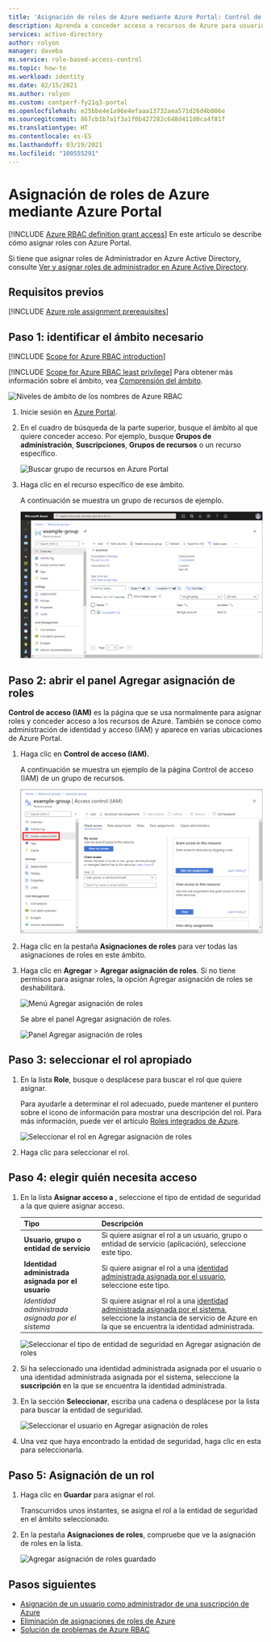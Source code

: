 ```yaml
---
title: 'Asignación de roles de Azure mediante Azure Portal: Control de acceso basado en roles de Azure'
description: Aprenda a conceder acceso a recursos de Azure para usuarios, grupos, entidades de servicio e identidades administradas mediante Azure Portal y el control de acceso basado en roles de Azure (RBAC de Azure).
services: active-directory
author: rolyon
manager: daveba
ms.service: role-based-access-control
ms.topic: how-to
ms.workload: identity
ms.date: 02/15/2021
ms.author: rolyon
ms.custom: contperf-fy21q3-portal
ms.openlocfilehash: e25bbe4e1a96e4efaaa13732aea571d26d4b006e
ms.sourcegitcommit: 867cb1b7a1f3a1f0b427282c648d411d0ca4f81f
ms.translationtype: HT
ms.contentlocale: es-ES
ms.lasthandoff: 03/19/2021
ms.locfileid: "100555291"
---
```

# <a name="assign-azure-roles-using-the-azure-portal"></a>Asignación de roles de Azure mediante Azure Portal

[!INCLUDE [Azure RBAC definition grant access](../../includes/role-based-access-control/definition-grant.md)] En este artículo se describe cómo asignar roles con Azure Portal.

Si tiene que asignar roles de Administrador en Azure Active Directory, consulte [Ver y asignar roles de administrador en Azure Active Directory](../active-directory/roles/manage-roles-portal.md).

## <a name="prerequisites"></a>Requisitos previos

[!INCLUDE [Azure role assignment prerequisites](../../includes/role-based-access-control/prerequisites-role-assignments.md)]

## <a name="step-1-identify-the-needed-scope"></a>Paso 1: identificar el ámbito necesario

[!INCLUDE [Scope for Azure RBAC introduction](../../includes/role-based-access-control/scope-intro.md)]

[!INCLUDE [Scope for Azure RBAC least privilege](../../includes/role-based-access-control/scope-least.md)] Para obtener más información sobre el ámbito, vea [Comprensión del ámbito](scope-overview.md).

![Niveles de ámbito de los nombres de Azure RBAC](../../includes/role-based-access-control/media/scope-levels.png)

1. Inicie sesión en [Azure Portal](https://portal.azure.com).

1. En el cuadro de búsqueda de la parte superior, busque el ámbito al que quiere conceder acceso. Por ejemplo, busque **Grupos de administración**, **Suscripciones**, **Grupos de recursos** o un recurso específico.

    ![Buscar grupo de recursos en Azure Portal](./media/shared/rg-portal-search.png)

1. Haga clic en el recurso específico de ese ámbito.

    A continuación se muestra un grupo de recursos de ejemplo.

    ![Información general del grupo de recursos](./media/shared/rg-overview.png)

## <a name="step-2-open-the-add-role-assignment-pane"></a>Paso 2: abrir el panel Agregar asignación de roles

**Control de acceso (IAM)** es la página que se usa normalmente para asignar roles y conceder acceso a los recursos de Azure. También se conoce como administración de identidad y acceso (IAM) y aparece en varias ubicaciones de Azure Portal.

1. Haga clic en **Control de acceso (IAM).**

    A continuación se muestra un ejemplo de la página Control de acceso (IAM) de un grupo de recursos.

    ![Página Control de acceso (IAM) para un grupo de recursos](./media/shared/rg-access-control.png)

1. Haga clic en la pestaña **Asignaciones de roles** para ver todas las asignaciones de roles en este ámbito.

1. Haga clic en **Agregar** > **Agregar asignación de roles**.
   Si no tiene permisos para asignar roles, la opción Agregar asignación de roles se deshabilitará.

   ![Menú Agregar asignación de roles](./media/shared/add-role-assignment-menu.png)

    Se abre el panel Agregar asignación de roles.

   ![Panel Agregar asignación de roles](./media/shared/add-role-assignment.png)

## <a name="step-3-select-the-appropriate-role"></a>Paso 3: seleccionar el rol apropiado

1. En la lista **Role**, busque o desplácese para buscar el rol que quiere asignar.

    Para ayudarle a determinar el rol adecuado, puede mantener el puntero sobre el icono de información para mostrar una descripción del rol. Para más información, puede ver el artículo [Roles integrados de Azure](built-in-roles.md).

   ![Seleccionar el rol en Agregar asignación de roles](./media/role-assignments-portal/add-role-assignment-role.png)

1. Haga clic para seleccionar el rol.

## <a name="step-4-select-who-needs-access"></a>Paso 4: elegir quién necesita acceso

1. En la lista **Asignar acceso a** , seleccione el tipo de entidad de seguridad a la que quiere asignar acceso.

    | Tipo | Descripción |
    | --- | --- |
    | **Usuario, grupo o entidad de servicio** | Si quiere asignar el rol a un usuario, grupo o entidad de servicio (aplicación), seleccione este tipo. |
    | **Identidad administrada asignada por el usuario** | Si quiere asignar el rol a una [identidad administrada asignada por el usuario](../active-directory/managed-identities-azure-resources/overview.md), seleccione este tipo. |
    | *Identidad administrada asignada por el sistema* | Si quiere asignar el rol a una [identidad administrada asignada por el sistema](../active-directory/managed-identities-azure-resources/overview.md), seleccione la instancia de servicio de Azure en la que se encuentra la identidad administrada. |

   ![Seleccionar el tipo de entidad de seguridad en Agregar asignación de roles](./media/role-assignments-portal/add-role-assignment-type.png)

1. Si ha seleccionado una identidad administrada asignada por el usuario o una identidad administrada asignada por el sistema, seleccione la **suscripción** en la que se encuentra la identidad administrada.

1. En la sección **Seleccionar**, escriba una cadena o desplácese por la lista para buscar la entidad de seguridad.

   ![Seleccionar el usuario en Agregar asignación de roles](./media/role-assignments-portal/add-role-assignment-user.png)

1. Una vez que haya encontrado la entidad de seguridad, haga clic en esta para seleccionarla.

## <a name="step-5-assign-role"></a>Paso 5: Asignación de un rol

1. Haga clic en **Guardar** para asignar el rol.

   Transcurridos unos instantes, se asigna el rol a la entidad de seguridad en el ámbito seleccionado.

1. En la pestaña **Asignaciones de roles**, compruebe que ve la asignación de roles en la lista.

    ![Agregar asignación de roles guardado](./media/role-assignments-portal/rg-role-assignments.png)

## <a name="next-steps"></a>Pasos siguientes

- [Asignación de un usuario como administrador de una suscripción de Azure](role-assignments-portal-subscription-admin.md)
- [Eliminación de asignaciones de roles de Azure](role-assignments-remove.md)
- [Solución de problemas de Azure RBAC](troubleshooting.md)
